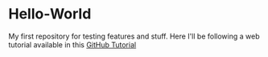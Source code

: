 # Hello-World
My first repository for testing features and stuff.
Here I'll be following a web tutorial available in this [GitHub Tutorial](https://docs.github.com/en/get-started/quickstart/hello-world)
